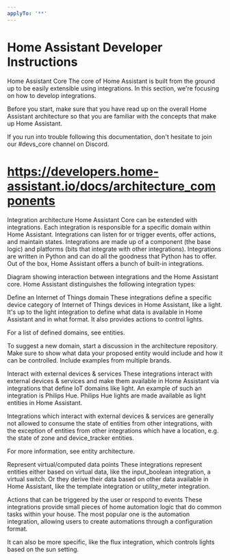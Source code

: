 ```yaml
---
applyTo: '**'
---
```

# Home Assistant Developer Instructions
Home Assistant Core
The core of Home Assistant is built from the ground up to be easily extensible using integrations. In this section, we're focusing on how to develop integrations.

Before you start, make sure that you have read up on the overall Home Assistant architecture so that you are familiar with the concepts that make up Home Assistant.

If you run into trouble following this documentation, don't hesitate to join our #devs_core channel on Discord.

# https://developers.home-assistant.io/docs/architecture_components
Integration architecture
Home Assistant Core can be extended with integrations. Each integration is responsible for a specific domain within Home Assistant. Integrations can listen for or trigger events, offer actions, and maintain states. Integrations are made up of a component (the base logic) and platforms (bits that integrate with other integrations). Integrations are written in Python and can do all the goodness that Python has to offer. Out of the box, Home Assistant offers a bunch of built-in integrations.

Diagram showing interaction between integrations and the Home Assistant core.
Home Assistant distinguishes the following integration types:

Define an Internet of Things domain
These integrations define a specific device category of Internet of Things devices in Home Assistant, like a light. It's up to the light integration to define what data is available in Home Assistant and in what format. It also provides actions to control lights.

For a list of defined domains, see entities.

To suggest a new domain, start a discussion in the architecture repository. Make sure to show what data your proposed entity would include and how it can be controlled. Include examples from multiple brands.

Interact with external devices & services
These integrations interact with external devices & services and make them available in Home Assistant via integrations that define IoT domains like light. An example of such an integration is Philips Hue. Philips Hue lights are made available as light entities in Home Assistant.

Integrations which interact with external devices & services are generally not allowed to consume the state of entities from other integrations, with the exception of entities from other integrations which have a location, e.g. the state of zone and device_tracker entities.

For more information, see entity architecture.

Represent virtual/computed data points
These integrations represent entities either based on virtual data, like the input_boolean integration, a virtual switch. Or they derive their data based on other data available in Home Assistant, like the template integration or utility_meter integration.

Actions that can be triggered by the user or respond to events
These integrations provide small pieces of home automation logic that do common tasks within your house. The most popular one is the automation integration, allowing users to create automations through a configuration format.

It can also be more specific, like the flux integration, which controls lights based on the sun setting.


